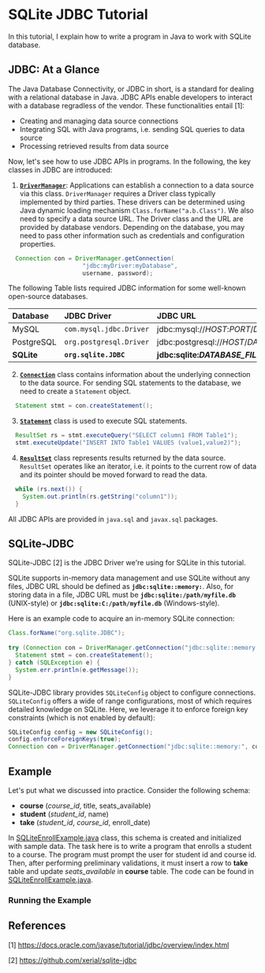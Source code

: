 # SQLite JDBC Tutorial
In this tutorial, I explain how to write a program in Java to work with SQLite database.

## JDBC: At a Glance
The Java Database Connectivity, or JDBC in short, is a standard for dealing with a relational database in Java.
JDBC APIs enable developers to interact with a database regradless of the vendor.
These functionalities entail [1]:

+ Creating and managing data source connections
+ Integrating SQL with Java programs, i.e. sending SQL queries to data source
+ Processing retrieved results from data source 

Now, let's see how to use JDBC APIs in programs. In the following, the key classes in JDBC are introduced:
1. [**`DriverManager`**](https://docs.oracle.com/javase/8/docs/api/java/sql/DriverManager.html):
Applications can establish a connection to a data source via this class.
`DriverManager` requires a Driver class typically implemented by third parties.
These drivers can be determined using Java dynamic loading mechanism `Class.forName("a.b.Class")`.
We also need to specify a data source URL. The Driver class and the URL are provided by database vendors. 
Depending on the database, you may need to pass other information such as credentials and configuration properties.
   
```java
  Connection con = DriverManager.getConnection(
                     "jdbc:myDriver:myDatabase",
                     username, password);
```

   The following Table lists required JDBC information for some well-known open-source databases.  
   
|Database|JDBC Driver|JDBC URL|
|:---|:---|:---|
|MySQL|`com.mysql.jdbc.Driver`|jdbc:mysql://*HOST*:*PORT*/*DATABASE_NAME*|
|PostgreSQL|`org.postgresql.Driver`|jdbc:postgresql://*HOST*/*DATABASE_NAME*|
|**SQLite**|**`org.sqlite.JDBC`**|**jdbc:sqlite:_DATABASE_FILE_**|

2. [**`Connection`**](https://docs.oracle.com/javase/8/docs/api/java/sql/Connection.html) class contains information about the underlying connection to the data source.
For sending SQL statements to the database, we need to create a `Statement` object. 
```java
  Statement stmt = con.createStatement();
```
3. [**`Statement`**](https://docs.oracle.com/javase/8/docs/api/java/sql/Statement.html) class is used to execute SQL statements.
```java
  ResultSet rs = stmt.executeQuery("SELECT column1 FROM Table1");
  stmt.executeUpdate("INSERT INTO Table1 VALUES (value1,value2)");
```
4. [**`ResultSet`**](https://docs.oracle.com/javase/8/docs/api/java/sql/ResultSet.html) class represents results returned by the data source.
`ResultSet` operates like an iterator, i.e. it points to the current row of data and its pointer should be moved forward to read the data.   
```java
  while (rs.next()) {
    System.out.println(rs.getString("column1"));
  }
```

All JDBC APIs are provided in `java.sql` and `javax.sql` packages.

## SQLite-JDBC
SQLite-JDBC [2] is the JDBC Driver we're using for SQLite in this tutorial.

SQLite supports in-memory data management and use SQLite without any files, JDBC URL should be defined as **`jdbc:sqlite::memory:`**.
Also, for storing data in a file, JDBC URL must be **`jdbc:sqlite:/path/myfile.db`** (UNIX-style) or **`jdbc:sqlite:C:/path/myfile.db`** (Windows-style).

Here is an example code to acquire an in-memory SQLite connection:
```java
Class.forName("org.sqlite.JDBC");
      
try (Connection con = DriverManager.getConnection("jdbc:sqlite::memory:")) {
  Statement stmt = con.createStatement();
} catch (SQLException e) {
  System.err.println(e.getMessage());
}
```

SQLite-JDBC library provides `SQLiteConfig` object to configure connections.
`SQLiteConfig` offers a wide of range configurations, most of which requires detailed knowledge on SQLite.
Here, we leverage it to enforce foreign key constraints (which is not enabled by default):
```java
SQLiteConfig config = new SQLiteConfig();
config.enforceForeignKeys(true);      
Connection con = DriverManager.getConnection("jdbc:sqlite::memory:", config.toProperties());
```  

## Example
Let's put what we discussed into practice. Consider the following schema:

- **course** (*course_id*, title, seats_available)  
- **student** (*student_id*, name)  
- **take** (*student_id*, *course_id*, enroll_date)  

In [SQLiteEnrollExample.java](src/SQLiteEnrollExample.java) class, this schema is created and initialized with sample data.
The task here is to write a program that enrolls a student to a course.
The program must prompt the user for student id and course id.
Then, after performing preliminary validations, it must insert a row to **take** table and update _seats_available_ in **course** table.
The code can be found in [SQLiteEnrollExample.java](src/SQLiteEnrollExample.java). 

### Running the Example
 


## References
[1] https://docs.oracle.com/javase/tutorial/jdbc/overview/index.html

[2] https://github.com/xerial/sqlite-jdbc